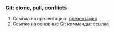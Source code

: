 ### Git: сlone, pull, conflicts

1. Ссылка на презентацию: [презентация](https://github.com/ait-tr/cohort39.1/blob/main/linux_git/lesson_02/GIT_Intro.pdf)
2. Ссылка на основные Git комманды: [ссылка](https://education.github.com/git-cheat-sheet-education.pdf)
